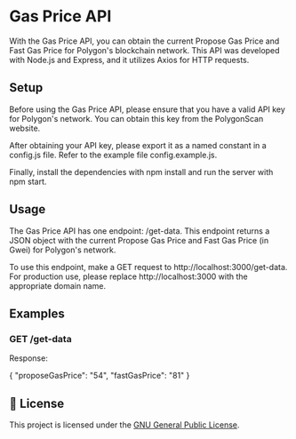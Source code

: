 # Gas Price API

With the Gas Price API, you can obtain the current Propose Gas Price and Fast Gas Price for Polygon's blockchain network. This API was developed with Node.js and Express, and it utilizes Axios for HTTP requests.

## Setup

Before using the Gas Price API, please ensure that you have a valid API key for Polygon's network. You can obtain this key from the PolygonScan website.

After obtaining your API key, please export it as a named constant in a config.js file. Refer to the example file config.example.js.

Finally, install the dependencies with npm install and run the server with npm start.

## Usage

The Gas Price API has one endpoint: /get-data. This endpoint returns a JSON object with the current Propose Gas Price and Fast Gas Price (in Gwei) for Polygon's network.

To use this endpoint, make a GET request to http://localhost:3000/get-data. For production use, please replace http://localhost:3000 with the appropriate domain name.

## Examples

### GET /get-data

Response:

{
  "proposeGasPrice": "54",
  "fastGasPrice": "81"
}

## 📄 License

This project is licensed under the [GNU General Public License](https://github.com/ColaborateBC/polygon-gas-tracker-alert/blob/main/LICENSE).

